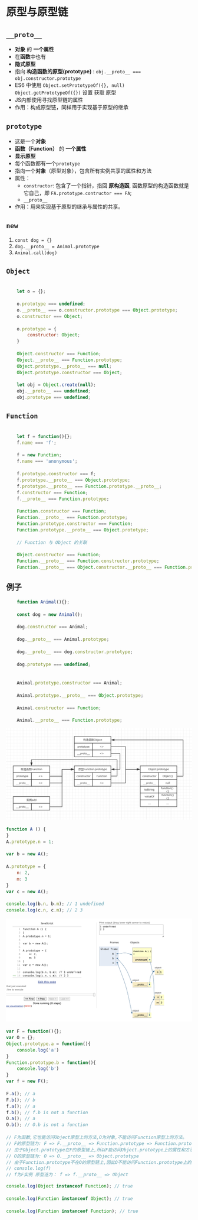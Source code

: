 # 原型与原型链

## `__proto__`

+ **对象** 的 **一个属性**
+ 在**函数**中也有
+ **隐式原型**
+ 指向 **构造函数的原型(prototype)** : `obj.__proto__ === obj.constructor.prototype`
+ ES6 中使用 `Object.setPrototypeOf({}, null)` `Object.getPrototypeOf({})` 设置 获取 原型
+ JS内部使用寻找原型链的属性
+ 作用：构成原型链，同样用于实现基于原型的继承

## `prototype`

+ 这是一个**对象**
+ **函数（Function）** 的 **一个属性**
+ **显示原型**
+ 每个函数都有一个`prototype`
+ 指向一个**对象**（原型对象），包含所有实例共享的属性和方法
+ 属性：
  + `constructor`: 包含了一个指针，指回 **原构造函**, 函数原型的构造函数就是它自己，即 `FA.prototype.contructor === FA`;
  + `__proto__`
+ 作用：用来实现基于原型的继承与属性的共享。

## `new`

1. `const dog = {}`
2. `dog.__proto__ = Animal.prototype`
3. `Animal.call(dog)`

## `Object`

```js

    let o = {};

    o.prototype === undefined;
    o.__proto__ === o.constructor.prototype === Object.prototype;
    o.constructor === Object;

    o.prototype = {
        constructor: Object;
    }

    Object.constructor === Function;
    Object.__proto__ === Function.prototype;
    Object.prototype.__proto__ === null;
    Object.prototype.constructor === Object;

    let obj = Object.create(null);
    obj.__proto__ === undefined;
    obj.prototype === undefined;
```

## `Function`

```js

    let f = function(){};
    f.name === 'f';

    f = new Function;
    f.name === 'anonymous';

    f.prototype.constructor === f;
    f.prototype.__proto__ === Object.prototype;
    f.prototype.__proto__ === Function.prototype.__proto__;
    f.constructor === Function;
    f.__proto__ === Function.prototype;

    Function.constructor === Function;
    Function.__proto__ === Function.prototype;
    Function.prototype.constructor === Function;
    Function.prototype.__proto__ === Object.prototype;

    // Function 与 Object 的关联

    Object.constructor === Function;
    Function.__proto__ === Function.constructor.prototype;
    Function.__proto__ === Object.constructor.__proto__ === Function.prototype;
```

## 例子

```js
    function Animal(){};

    const dog = new Animal();

    dog.constructor === Animal;

    dog.__proto__ === Animal.prototype;

    dog.__proto__ === dog.constructor.prototype;

    dog.prototype === undefined;


    Animal.prototype.constructor === Animal;

    Animal.prototype.__proto__ === Object.prototype;

    Animal.constructor === Function;

    Animal.__proto__ === Function.prototype;
```

![原型链](../assets/images/property.png)

```js
function A () {
}
A.prototype.n = 1;

var b = new A();

A.prototype = {
    n: 2,
    m: 3
}
var c = new A();

console.log(b.n, b.m); // 1 undefined
console.log(c.n, c.m); // 2 3

```

![demo1](../assets/images/prototypeDemo1.png)

```js
var F = function(){};
var O = {};
Object.prototype.a = function(){
    console.log('a')
}
Function.prototype.b = function(){
    console.log('b')
}
var f = new F();

F.a(); // a
F.b(); // b
f.a(); // a
f.b(); // f.b is not a function
O.a(); // a
O.b(); // O.b is not a function

// F为函数,它也能访问Object原型上的方法,O为对象,不能访问Function原型上的方法。
// F的原型链为: F => F.__proto__ => Function.prototype => Function.prototype.__proto__ => Object.prototype
// 由于Object.prototype在F的原型链上,所以F能访问Object.prototype上的属性和方法。即: F.a(),F.b()能正常访问。
// O的原型链为: O => O.__proto__ => Object.prototype
// 由于Function.prototype不在O的原型链上,因此O不能访问Function.prototype上的方法,即O.b()抛出错误。
// console.log(f)
// f为F实例 原型连为： f => f.__proto__ => Object

```

```js
console.log(Object instanceof Function); // true

console.log(Function instanceof Object); // true

console.log(Function instanceof Function); // true

```
